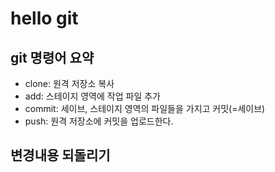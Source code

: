 # hello git
## git 명령어 요약
- clone: 원격 저장소 복사
- add: 스테이지 영역에 작업 파일 추가
- commit: 세이브, 스테이지 영역의 파일들을 가지고 커밋(=세이브)
- push: 원격 저장소에 커밋을 업로드한다.

## 변경내용 되돌리기